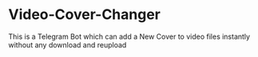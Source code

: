 # Video-Cover-Changer
This is a Telegram Bot which can add a New Cover to video files instantly without any download and reupload
